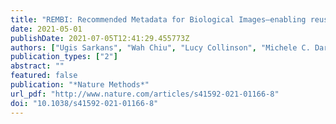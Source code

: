 ```yaml
---
title: "REMBI: Recommended Metadata for Biological Images—enabling reuse of microscopy data in biology"
date: 2021-05-01
publishDate: 2021-07-05T12:41:29.455773Z
authors: ["Ugis Sarkans", "Wah Chiu", "Lucy Collinson", "Michele C. Darrow", "Jan Ellenberg", "David Grunwald", "Jean-Karim Hériché", "Andrii Iudin", "Gabriel G. Martins", "Terry Meehan", "Kedar Narayan", "Ardan Patwardhan", "Matthew Robert Geoffrey Russell", "Helen R. Saibil", "Caterina Strambio-De-Castillia", "Jason R. Swedlow", "Christian Tischer", "Virginie Uhlmann", "Paul Verkade", "Mary Barlow", "Omer Bayraktar", "Ewan Birney", "Cesare Catavitello", "Christopher Cawthorne", "Stephan Wagner-Conrad", "Elizabeth Duke", "Perrine Paul-Gilloteaux", "Emmanuel Gustin", "Maria Harkiolaki", "Pasi Kankaanpää", "Thomas Lemberger", "Jo McEntyre", "Josh Moore", "Andrew W. Nicholls", "Shuichi Onami", "Helen Parkinson", "Maddy Parsons", "Marina Romanchikova", "Nicholas Sofroniew", "Jim Swoger", "Nadine Utz", "Lenard M. Voortman", "Frances Wong", "Peijun Zhang", "Gerard J. Kleywegt", "Alvis Brazma"]
publication_types: ["2"]
abstract: ""
featured: false
publication: "*Nature Methods*"
url_pdf: "http://www.nature.com/articles/s41592-021-01166-8"
doi: "10.1038/s41592-021-01166-8"
---
```


